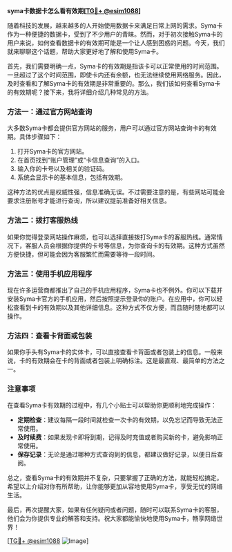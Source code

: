 **syma卡数据卡怎么看有效期[[TG💪+ @esim1088](https://t.me/s/esim1088)]**

随着科技的发展，越来越多的人开始使用数据卡来满足日常上网的需求。Syma卡作为一种便捷的数据卡，受到了不少用户的青睐。然而，对于初次接触Syma卡的用户来说，如何查看数据卡的有效期可能是一个让人感到困惑的问题。今天，我们就来聊聊这个话题，帮助大家更好地了解和使用Syma卡。

首先，我们需要明确一点，Syma卡的有效期是指该卡可以正常使用的时间范围。一旦超过了这个时间范围，即使卡内还有余额，也无法继续使用网络服务。因此，及时查看和了解Syma卡的有效期是非常重要的。那么，我们该如何查看Syma卡的有效期呢？接下来，我将详细介绍几种常见的方法。

### 方法一：通过官方网站查询

大多数Syma卡都会提供官方网站的服务，用户可以通过官方网站查询卡的有效期。具体步骤如下：

1. 打开Syma卡的官方网站。
2. 在首页找到“账户管理”或“卡信息查询”的入口。
3. 输入你的卡号以及相关的验证码。
4. 系统会显示卡的基本信息，包括有效期。

这种方法的优点是权威性强，信息准确无误。不过需要注意的是，有些网站可能会要求注册账号才能进行查询，所以建议提前准备好相关信息。

### 方法二：拨打客服热线

如果你觉得登录网站操作麻烦，也可以选择直接拨打Syma卡的客服热线。通常情况下，客服人员会根据你提供的卡号等信息，为你查询卡的有效期。这种方式虽然方便快捷，但可能会因为客服繁忙而需要等待一段时间。

### 方法三：使用手机应用程序

现在许多运营商都推出了自己的手机应用程序，Syma卡也不例外。你可以下载并安装Syma卡官方的手机应用，然后按照提示登录你的账户。在应用中，你可以轻松查看到卡的有效期以及其他详细信息。这种方式不仅方便，而且随时随地都可以操作。

### 方法四：查看卡背面或包装

如果你手头有Syma卡的实体卡，可以直接查看卡背面或者包装上的信息。一般来说，卡的有效期会在卡的背面或者包装上明确标注。这是最直观、最简单的方法之一。

### 注意事项

在查看Syma卡有效期的过程中，有几个小贴士可以帮助你更顺利地完成操作：

- **定期检查**：建议每隔一段时间就检查一次卡的有效期，以免忘记而导致无法正常使用。
- **及时续费**：如果发现卡即将到期，记得及时充值或者购买新的卡，避免影响正常使用。
- **保存记录**：无论是通过哪种方式查询到的信息，都建议做好记录，以便日后查阅。

总之，查看Syma卡的有效期并不复杂，只要掌握了正确的方法，就能轻松搞定。希望以上介绍对你有所帮助，让你能够更加从容地使用Syma卡，享受无忧的网络生活。

最后，再次提醒大家，如果有任何疑问或者问题，随时可以联系Syma卡的客服，他们会为你提供专业的解答和支持。祝大家都能愉快地使用Syma卡，畅享网络世界！

[[TG💪+ @esim1088](https://t.me/s/esim1088) ![Image](https://i.postimg.cc/4NQfJmqS/Snipaste-2025-05-13-00-14-12.png)]